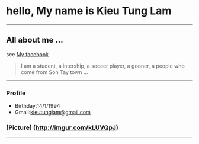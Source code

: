 # hello, My name is Kieu Tung Lam

----
## All about me ...
see [My facebook](https://www.facebook.com/Kieu.lam.fabregas)

> I am a student, a intership, a soccer player, a gooner, a people who come from Son Tay town ...

----
### Profile
- Birthday:14/1/1994
- Gmail:kieutunglam@gmail.com

### [Picture] (http://imgur.com/kLUVQpJ)


----
